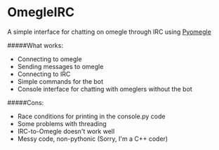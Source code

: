 OmegleIRC
=========

A simple interface for chatting on omegle through IRC using [Pyomegle](https://code.google.com/p/pyomegle/)

#####What works:
  * Connecting to omegle
  * Sending messages to omegle
  * Connecting to IRC
  * Simple commands for the bot
  * Console interface for chatting with omeglers without the bot
  
#####Cons:
  * Race conditions for printing in the console.py code
  * Some problems with threading
  * IRC-to-Omegle doesn't work well
  * Messy code, non-pythonic (Sorry, I'm a C++ coder)
